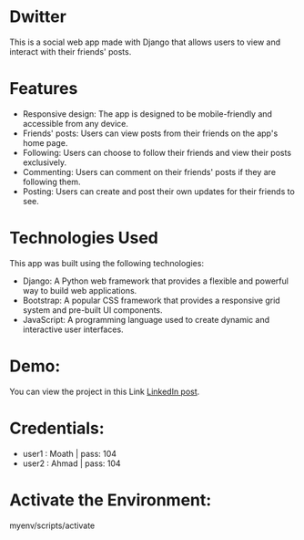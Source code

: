 # Dwitter
This is a social web app made with Django that allows users to view and interact with their friends' posts.

# Features
* Responsive design: The app is designed to be mobile-friendly and accessible from any device.
* Friends' posts: Users can view posts from their friends on the app's home page.
* Following: Users can choose to follow their friends and view their posts exclusively.
* Commenting: Users can comment on their friends' posts if they are following them.
* Posting: Users can create and post their own updates for their friends to see.

# Technologies Used
This app was built using the following technologies:

* Django: A Python web framework that provides a flexible and powerful way to build web applications.
* Bootstrap: A popular CSS framework that provides a responsive grid system and pre-built UI components.
* JavaScript: A programming language used to create dynamic and interactive user interfaces.

# Demo:
You can view the project in this Link [LinkedIn post](https://www.linkedin.com/feed/update/urn:li:activity:7011078600284114944/?updateEntityUrn=urn%3Ali%3Afs_updateV2%3A%28urn%3Ali%3Aactivity%3A7011078600284114944%2CFEED_DETAIL%2CEMPTY%2CDEFAULT%2Cfalse%29).

# Credentials:
* user1 : Moath | pass: 104
* user2 : Ahmad | pass: 104

# Activate the Environment:
myenv/scripts/activate



